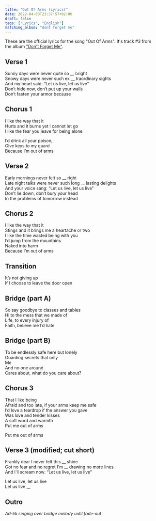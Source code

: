 ```yaml
---
title: "Out Of Arms (Lyrics)"
date: 2022-04-03T23:37:57+02:00
draft: false
tags: ["Lyrics", "English"]
matching_album: "dont forget me"
---
```


These are the official lyrics for the song "Out Of Arms". It's track #3 from the album ["Don't Forget Me"](/albums/dont-forget-me).

## Verse 1 
Sunny days were never quite so __ bright  
Snowy days were never such ex __ traordinary sights  
And my heart said: “Let us live, let us live”  
Don’t hide now, don’t put up your walls  
Don’t fasten your armor because

## Chorus 1
I like the way that it  
Hurts and it burns yet I cannot let go  
I like the fear you leave for being alone

I’d drink all your poison,  
Give keys to my guard  
Because I’m out of arms

## Verse 2
Early mornings never felt so __ right  
Late night talks were never such long __ lasting delights  
And your voice sang: “Let us live, let us live”  
Don’t lie down, don’t bury your head  
In the problems of tomorrow instead  

## Chorus 2
I like the way that it  
Stings and it brings me a heartache or two  
I like the time wasted being with you  
I’d jump from the mountains  
Naked into harm  
Because I’m out of arms  

## Transition
It’s not giving up  
If I choose to leave the door open

## Bridge (part A)
So say goodbye to classes and tables  
Hi to the mess that we made of  
Life, to every injury of   
Faith, believe me I’d hate 

## Bridge (part B)
To be endlessly safe here but lonely  
Guarding secrets that only  
Me  
And no one around  
Cares about, what do you care about?

## Chorus 3
That I like being  
Afraid and too late, if your arms keep me safe  
I’d love a teardrop if the answer you gave  
Was love and tender kisses  
A soft word and warmth  
Put me out of arms

Put me out of arms

## Verse 3 (modified; cut short)
Frankly dear I never felt this __ shine  
Got no fear and no regret I'm __ drawing no more lines  
And I'll scream now: “Let us live, let us live”  

Let us live, let us live  
Let us live __ 

## Outro
_Ad-lib singing over bridge melody until fade-out_



